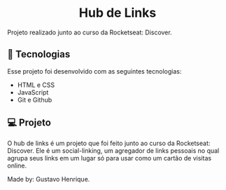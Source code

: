 <h1 align="center"> Hub de Links </h1>

<p>
Projeto realizado junto ao curso da Rocketseat: Discover. <br/>

## 🚀 Tecnologias

Esse projeto foi desenvolvido com as seguintes tecnologias:

- HTML e CSS
- JavaScript
- Git e Github

## 💻 Projeto

O hub de links é um projeto que foi feito junto ao curso da Rocketseat: Discover. Ele é um social-linking, um agregador de links pessoais no qual agrupa seus links em um lugar só para usar como um cartão de visitas online.

Made by: Gustavo Henrique.
